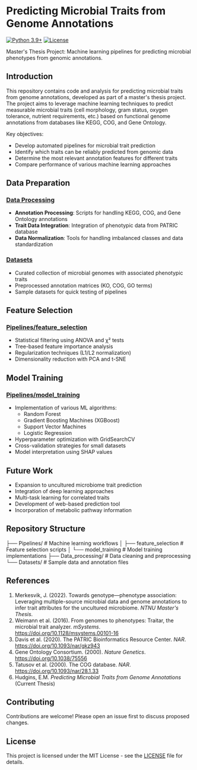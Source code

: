 # Predicting Microbial Traits from Genome Annotations

[![Python 3.9+](https://img.shields.io/badge/python-3.9+-blue.svg)](https://www.python.org/downloads/)
[![License](https://img.shields.io/badge/license-MIT-green)](https://opensource.org/licenses/MIT)

Master's Thesis Project: Machine learning pipelines for predicting microbial phenotypes from genomic annotations.

## Introduction
This repository contains code and analysis for predicting microbial traits from genome annotations, developed as part of a master's thesis project. The project aims to leverage machine learning techniques to predict measurable microbial traits (cell morphology, gram status, oxygen tolerance, nutrient requirements, etc.) based on functional genome annotations from databases like KEGG, COG, and Gene Ontology.

Key objectives:
- Develop automated pipelines for microbial trait prediction
- Identify which traits can be reliably predicted from genomic data
- Determine the most relevant annotation features for different traits
- Compare performance of various machine learning approaches

## Data Preparation
### [Data Processing](Data_processing)
- **Annotation Processing**: Scripts for handling KEGG, COG, and Gene Ontology annotations
- **Trait Data Integration**: Integration of phenotypic data from PATRIC database
- **Data Normalization**: Tools for handling imbalanced classes and data standardization

### [Datasets](Datasets)
- Curated collection of microbial genomes with associated phenotypic traits
- Preprocessed annotation matrices (KO, COG, GO terms)
- Sample datasets for quick testing of pipelines

## Feature Selection
### [Pipelines/feature_selection](Pipelines/feature_selection)
- Statistical filtering using ANOVA and χ² tests
- Tree-based feature importance analysis
- Regularization techniques (L1/L2 normalization)
- Dimensionality reduction with PCA and t-SNE

## Model Training
### [Pipelines/model_training](Pipelines/model_training)
- Implementation of various ML algorithms:
  - Random Forest
  - Gradient Boosting Machines (XGBoost)
  - Support Vector Machines
  - Logistic Regression
- Hyperparameter optimization with GridSearchCV
- Cross-validation strategies for small datasets
- Model interpretation using SHAP values

## Future Work
- Expansion to uncultured microbiome trait prediction
- Integration of deep learning approaches
- Multi-task learning for correlated traits
- Development of web-based prediction tool
- Incorporation of metabolic pathway information

## Repository Structure

├── Pipelines/ # Machine learning workflows
│ ├── feature_selection # Feature selection scripts
│ └── model_training # Model training implementations
├── Data_processing/ # Data cleaning and preprocessing
└── Datasets/ # Sample data and annotation files




## References
1. Merkesvik, J. (2022). Towards genotype—phenotype association: Leveraging multiple-source microbial data and genome annotations to infer trait attributes for the uncultured microbiome. *NTNU Master's Thesis*.
2. Weimann et al. (2016). From genomes to phenotypes: Traitar, the microbial trait analyzer. *mSystems*. https://doi.org/10.1128/msystems.00101-16
3. Davis et al. (2020). The PATRIC Bioinformatics Resource Center. *NAR*. https://doi.org/10.1093/nar/gkz943
4. Gene Ontology Consortium. (2000). *Nature Genetics*. https://doi.org/10.1038/75556
5. Tatusov et al. (2000). The COG database. *NAR*. https://doi.org/10.1093/nar/28.1.33
6. Hudgins, E.M. *Predicting Microbial Traits from Genome Annotations* (Current Thesis)

## Contributing
Contributions are welcome! Please open an issue first to discuss proposed changes.

## License
This project is licensed under the MIT License - see the [LICENSE](LICENSE) file for details.
